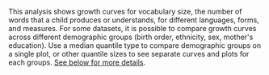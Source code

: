 This analysis shows growth curves for vocabulary size, the number of words that
a child produces or understands, for different languages, forms, and measures.
For some datasets, it is possible to compare growth curves across different
demographic groups (birth order, ethnicity, sex, mother's education). Use a
median quantile type to compare demographic groups on a single plot, or other
quantile sizes to see separate curves and plots for each groups. [See below for
more details](#details).
